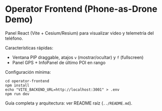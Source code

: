 # Operator Frontend (Phone-as-Drone Demo)
Panel React (Vite + Cesium/Resium) para visualizar video y telemetría del teléfono.

Características rápidas:
- Ventana PIP draggable, atajos `v` (mostrar/ocultar) y `f` (fullscreen)
- Panel GPS + InfoPanel de último POI en rango

Configuración mínima:
```
cd operator-frontend
npm install
echo "VITE_BACKEND_URL=http://localhost:3001" > .env
npm run dev
```

Guía completa y arquitectura: ver README raíz (`../README.md`).
